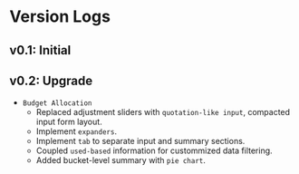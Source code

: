 # Version Logs

## v0.1: Initial

## v0.2: Upgrade 
* `Budget Allocation`
    - Replaced adjustment sliders with `quotation-like input`, compacted input form layout.
    - Implement `expanders`.
    - Implement `tab` to separate input and summary sections.
    - Coupled `used-based` information for custommized data filtering.
    - Added bucket-level summary with `pie chart`.
    
    